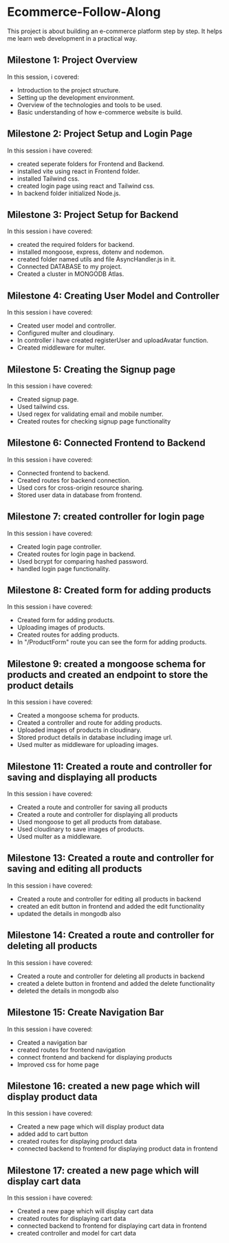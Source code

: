 # Ecommerce-Follow-Along

This project is about building an e-commerce platform step by step. It helps me learn web development in a practical way.

## Milestone 1: Project Overview

In this session, i covered:
- Introduction to the project structure.
- Setting up the development environment.
- Overview of the technologies and tools to be used.
- Basic understanding of how e-commerce website is build.

## Milestone 2: Project Setup and Login Page

In this session i have covered:

- created seperate folders for Frontend and Backend.
- installed vite using react in Frontend folder.
- installed Tailwind css.
- created login page using react and Tailwind css.
- In backend folder initialized Node.js.

## Milestone 3: Project Setup for Backend

In this session i have covered:
- created the required folders for backend.
- installed mongoose, express, dotenv and nodemon.
- created folder named utils and file AsyncHandler.js in it.
- Connected DATABASE to my project.
- Created a cluster in MONGODB Atlas.

## Milestone 4: Creating User Model and Controller

In this session i have covered:
- Created user model and controller.
- Configured multer and cloudinary.
- In controller i have created registerUser and uploadAvatar function.
- Created middleware for multer.

## Milestone 5: Creating the Signup page

In this session i have covered:
- Created signup page.
- Used tailwind css.
- Used regex for validating email and mobile number.
- Created routes for checking signup page functionality

##  Milestone 6: Connected Frontend to Backend

In this session i have covered:
- Connected frontend to backend.
- Created routes for backend connection.
- Used cors for cross-origin resource sharing.
- Stored user data in database from frontend.

## Milestone 7: created controller for login page

In this session i have covered:
- Created login page controller.
- Created routes for login page in backend.
- Used bcrypt for comparing hashed password.
- handled login page functionality.

## Milestone 8: Created form for adding products

In this session i have covered:
- Created form for adding products.
- Uploading images of products.
- Created routes for adding products.
- In "/ProductForm" route you can see the form for adding products.

## Milestone 9: created a mongoose schema for products and created an endpoint to store the product details

In this session i have covered:
- Created a mongoose schema for products.
- Created a controller and route for adding products.
- Uploaded images of products in cloudinary.
- Stored product details in database including image url.
- Used multer as middleware for uploading images.

## Milestone 11: Created a route and controller for saving and displaying all products

In this session i have covered:
- Created a route and controller for saving all products
- Created a route and controller for displaying all products
- Used mongoose to get all products from database.
- Used cloudinary to save images of products.
- Used multer as a middleware.

## Milestone 13: Created a route and controller for saving and editing all products

In this session i have covered:
- Created a route and controller for editing all products in backend
- created an edit button in frontend and added the edit functionality
- updated the details in mongodb also

## Milestone 14: Created a route and controller for deleting all products

In this session i have covered:
- Created a route and controller for deleting all products in backend
- created a delete button in frontend and added the delete functionality
- deleted the details in mongodb also

## Milestone 15: Create Navigation Bar

In this session i have covered:
- Created a navigation bar
- created routes for frontend navigation
- connect frontend and backend for displaying products
- Improved css for home page

## Milestone 16: created a new page which will display product data

In this session i have covered:
- Created a new page which will display product data
- added add to cart button
- created routes for displaying product data
- connected backend to frontend for displaying product data in frontend

## Milestone 17: created a new page which will display cart data

In this session i have covered:
- Created a new page which will display cart data
- created routes for displaying cart data
- connected backend to frontend for displaying cart data in frontend
- created controller and model for cart data